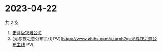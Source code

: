 # 2023-04-22

共 2 条

<!-- BEGIN -->
<!-- 最后更新时间 Sat Apr 22 2023 06:10:11 GMT+0800 (China Standard Time) -->

1. [史诗级灾难公关](https://www.zhihu.com/search?q=史诗级灾难公关)
1. [光与夜之恋公布主线 PV](https://www.zhihu.com/search?q=光与夜之恋公布主线 PV)

<!-- END -->
